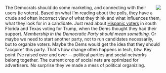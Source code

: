 <img src="http://scripting.com/images/2020/11/09/weJustDid46.png" border="0" align="right">The Democrats should do some marketing, and connecting with their users (ie voters). Based on what I'm reading about the polls, they have a crude and often incorrect view of what they think and what influences them, what they look for in a candidate. Just read about <a href="https://www.nytimes.com/2020/11/09/us/politics/how-democrats-missed-trumps-appeal-to-latino-voters.html">Hispanic voters</a> in south Florida and Texas voting for Trump, when the Dems thought they had their support. <i>Membership in the Democratic Party should mean something. </i>Or maybe we need to start another party, not to run candidates necessarily, but to organize voters. Maybe the Dems would get the idea that they should "acquire" this party. That's how change often happens in tech, btw. Key point I've raised over and over -- political parties and social networks belong together. The current crop of social nets are optimized for advertisers. No surprise they've made a mess of political organizing. 
